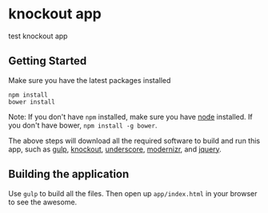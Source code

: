 # knockout app

test knockout app

## Getting Started

Make sure you have the latest packages installed

```
npm install
bower install
```

Note: If you don't have `npm` installed, make sure you have
[node](http://nodejs.com) installed. If you don't have bower,
`npm install -g bower`.

The above steps will download all the required software to
build and run this app, such as [gulp](http://gulpjs.com/), 
[knockout](http://knockoutjs.com/), [underscore](http://underscorejs.org/), 
[modernizr](http://modernizr.com/), and [jquery](http://jquery.com).

## Building the application

Use `gulp` to build all the files. Then open up `app/index.html` in your browser to see the awesome.
